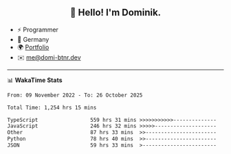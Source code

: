 <h2 align="center">👋 Hello! I'm Dominik.</h2>

- ⚡ Programmer
- 📍 Germany
- 🌍 [Portfolio](https://domi-btnr.dev)
- ✉️ [me@domi-btnr.dev](mailto://me@domi-btnr.dev)

---
📊 **WakaTime Stats**
<!--START_SECTION:waka-->

```txt
From: 09 November 2022 - To: 26 October 2025

Total Time: 1,254 hrs 15 mins

TypeScript                 559 hrs 31 mins >>>>>>>>>>>--------------   44.61 %
JavaScript                 246 hrs 32 mins >>>>>--------------------   19.66 %
Other                      87 hrs 33 mins  >>-----------------------   06.98 %
Python                     78 hrs 40 mins  >>-----------------------   06.27 %
JSON                       59 hrs 33 mins  >------------------------   04.75 %
```

<!--END_SECTION:waka-->
